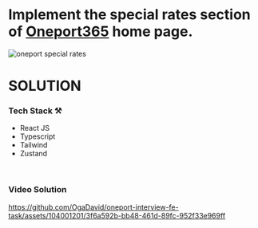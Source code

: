# Implement the special rates section of [Oneport365](https://www.oneport365.com/) home page.

![oneport special rates](https://github.com/OgaDavid/oneport-interview-fe-task/assets/104001201/2afab2cf-ea6c-477f-8e8e-b57f8ea978b3)


# SOLUTION

### Tech Stack ⚒
- React JS
- Typescript
- Tailwind
- Zustand

<br/>

### Video Solution


https://github.com/OgaDavid/oneport-interview-fe-task/assets/104001201/3f6a592b-bb48-461d-89fc-952f33e969ff
